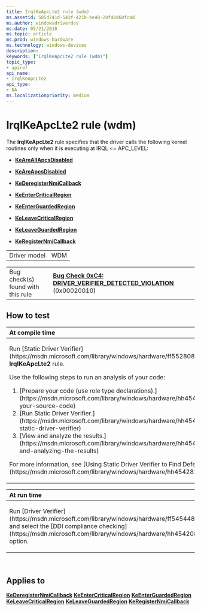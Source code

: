 ```yaml
---
title: IrqlKeApcLte2 rule (wdm)
ms.assetid: 585d741d-543f-421b-be48-28f48d68fc4d
ms.author: windowsdriverdev
ms.date: 05/21/2018
ms.topic: article
ms.prod: windows-hardware
ms.technology: windows-devices
description: 
keywords: ["IrqlKeApcLte2 rule (wdm)"]
topic_type:
- apiref
api_name:
- IrqlKeApcLte2
api_type:
- NA
ms.localizationpriority: medium
---
```


# IrqlKeApcLte2 rule (wdm)


The **IrqlKeApcLte2** rule specifies that the driver calls the following kernel routines only when it is executing at IRQL &lt;= APC\_LEVEL:

-   [**KeAreAllApcsDisabled**](https://msdn.microsoft.com/library/windows/hardware/ff551935)

-   [**KeAreApcsDisabled**](https://msdn.microsoft.com/library/windows/hardware/ff551938)

-   [**KeDeregisterNmiCallback**](https://msdn.microsoft.com/library/windows/hardware/ff552008)

-   [**KeEnterCriticalRegion**](https://msdn.microsoft.com/library/windows/hardware/ff552021)

-   [**KeEnterGuardedRegion**](https://msdn.microsoft.com/library/windows/hardware/ff552028)

-   [**KeLeaveCriticalRegion**](https://msdn.microsoft.com/library/windows/hardware/ff552964)

-   [**KeLeaveGuardedRegion**](https://msdn.microsoft.com/library/windows/hardware/ff552967)

-   [**KeRegisterNmiCallback**](https://msdn.microsoft.com/library/windows/hardware/ff553116)

|              |     |
|--------------|-----|
| Driver model | WDM |

|                                   |                                                                                                                                       |
|-----------------------------------|---------------------------------------------------------------------------------------------------------------------------------------|
| Bug check(s) found with this rule | [**Bug Check 0xC4: DRIVER\_VERIFIER\_DETECTED\_VIOLATION**](https://msdn.microsoft.com/library/windows/hardware/ff560187) (0x00020010) |

How to test
-----------

<table>
<colgroup>
<col width="100%" />
</colgroup>
<thead>
<tr class="header">
<th align="left">At compile time</th>
</tr>
</thead>
<tbody>
<tr class="odd">
<td align="left"><p>Run [Static Driver Verifier](https://msdn.microsoft.com/library/windows/hardware/ff552808) and specify the <strong>IrqlKeApcLte2</strong> rule.</p>
Use the following steps to run an analysis of your code:
<ol>
<li>[Prepare your code (use role type declarations).](https://msdn.microsoft.com/library/windows/hardware/hh454281#preparing-your-source-code)</li>
<li>[Run Static Driver Verifier.](https://msdn.microsoft.com/library/windows/hardware/hh454281#running-static-driver-verifier)</li>
<li>[View and analyze the results.](https://msdn.microsoft.com/library/windows/hardware/hh454281#viewing-and-analyzing-the-results)</li>
</ol>
<p>For more information, see [Using Static Driver Verifier to Find Defects in Drivers](https://msdn.microsoft.com/library/windows/hardware/hh454281).</p></td>
</tr>
</tbody>
</table>

<table>
<colgroup>
<col width="100%" />
</colgroup>
<thead>
<tr class="header">
<th align="left">At run time</th>
</tr>
</thead>
<tbody>
<tr class="odd">
<td align="left"><p>Run [Driver Verifier](https://msdn.microsoft.com/library/windows/hardware/ff545448) and select the [DDI compliance checking](https://msdn.microsoft.com/library/windows/hardware/hh454208) option.</p></td>
</tr>
</tbody>
</table>

 

Applies to
----------

[**KeDeregisterNmiCallback**](https://msdn.microsoft.com/library/windows/hardware/ff552008)
[**KeEnterCriticalRegion**](https://msdn.microsoft.com/library/windows/hardware/ff552021)
[**KeEnterGuardedRegion**](https://msdn.microsoft.com/library/windows/hardware/ff552028)
[**KeLeaveCriticalRegion**](https://msdn.microsoft.com/library/windows/hardware/ff552964)
[**KeLeaveGuardedRegion**](https://msdn.microsoft.com/library/windows/hardware/ff552967)
[**KeRegisterNmiCallback**](https://msdn.microsoft.com/library/windows/hardware/ff553116)
 

 





